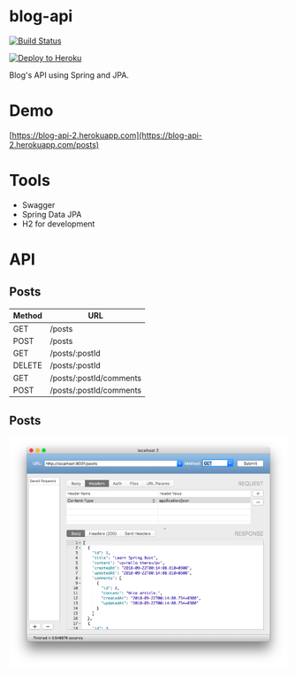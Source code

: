 # blog-api

[![Build Status](https://api.travis-ci.org/sarbull/blog-api.svg?branch=master)](https://travis-ci.org/sarbull/blog-api)

[![Deploy to Heroku](https://www.herokucdn.com/deploy/button.svg)](https://heroku.com/deploy?template=https://github.com/sarbull/blog-api/tree/master)

Blog's API using Spring and JPA.

# Demo
[https://blog-api-2.herokuapp.com](https://blog-api-2.herokuapp.com/posts)

# Tools
- Swagger
- Spring Data JPA
- H2 for development

# API

## Posts
| Method        | URL                     |
|---------------|-------------------------|
| GET           | /posts                  |
| POST          | /posts                  |
| GET           | /posts/:postId          |
| DELETE        | /posts/:postId          |
| GET           | /posts/:postId/comments |
| POST          | /posts/:postId/comments |

## Posts
![Posts](https://raw.githubusercontent.com/sarbull/blog-api/master/media/posts.png)

